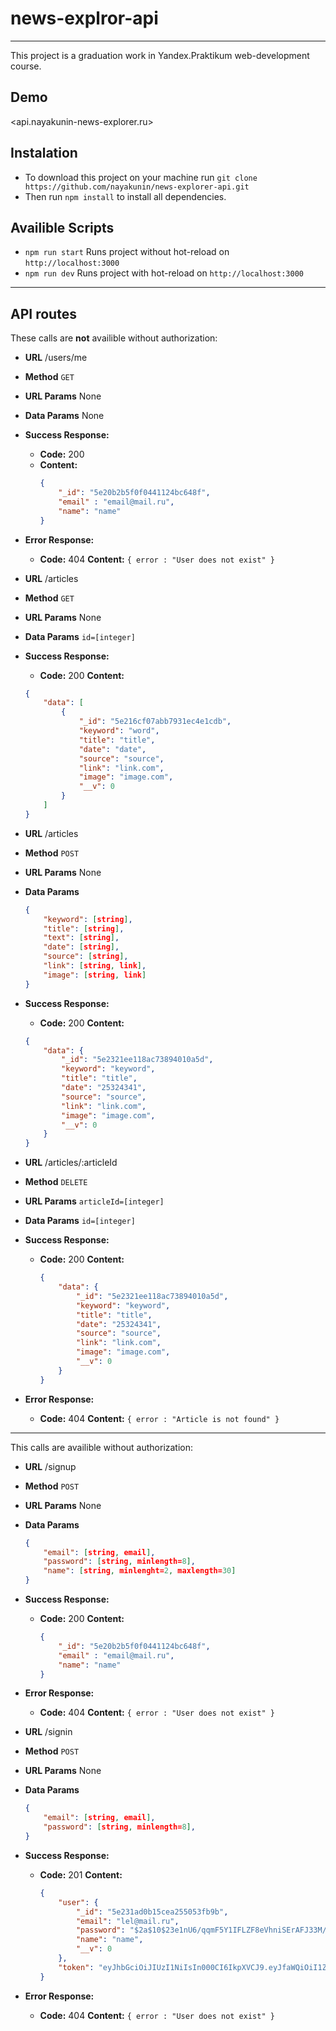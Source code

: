 # news-explror-api
---
This project is a graduation work in Yandex.Praktikum web-development course.
## Demo
<api.nayakunin-news-explorer.ru>

## Instalation
- To download this project on your machine run
`git clone https://github.com/nayakunin/news-explorer-api.git`
- Then run `npm install` to install all dependencies.
## Availible Scripts
- `npm run start`
Runs project without hot-reload on `http://localhost:3000`
- `npm run dev`
Runs project with hot-reload on `http://localhost:3000`
---
## API routes
These calls are **not** availible without authorization:
- **URL**
/users/me
- **Method**
`GET`
- **URL Params**
None
- **Data Params**
None
- **Success Response:**
    - **Code:** 200
    - **Content:**
        ```json
        {
            "_id": "5e20b2b5f0f0441124bc648f",
            "email" : "email@mail.ru",
            "name": "name"
        }
        ```

- **Error Response:**
    * **Code:** 404
    **Content:**
    `{ error : "User does not exist" }`
- **URL**
/articles
- **Method**
`GET`
- **URL Params**
None
- **Data Params**
`id=[integer]`
- **Success Response:**
    * **Code:** 200
    **Content:**
    ```json
    {
        "data": [
            {
                "_id": "5e216cf07abb7931ec4e1cdb",
                "keyword": "word",
                "title": "title",
                "date": "date",
                "source": "source",
                "link": "link.com",
                "image": "image.com",
                "__v": 0
            }
        ]
    }
    ```
- **URL**
/articles
- **Method**
`POST`
- **URL Params**
None
- **Data Params**
    ```json
    {
    	"keyword": [string],
    	"title": [string],
    	"text": [string],
    	"date": [string],
    	"source": [string],
    	"link": [string, link],
    	"image": [string, link]
    }
    ```
- **Success Response:**
    * **Code:** 200
    **Content:**
    ```json
    {
        "data": {
            "_id": "5e2321ee118ac73894010a5d",
            "keyword": "keyword",
            "title": "title",
            "date": "25324341",
            "source": "source",
            "link": "link.com",
            "image": "image.com",
            "__v": 0
        }
    }
    ```
- **URL**
/articles/:articleId
- **Method**
`DELETE`
- **URL Params**
`articleId=[integer]`
- **Data Params**
`id=[integer]`
- **Success Response:**
    * **Code:** 200
    **Content:**
        ```json
        {
            "data": {
                "_id": "5e2321ee118ac73894010a5d",
                "keyword": "keyword",
                "title": "title",
                "date": "25324341",
                "source": "source",
                "link": "link.com",
                "image": "image.com",
                "__v": 0
            }
        }
        ```
- **Error Response:**
    * **Code:** 404
    **Content:**
    `{ error : "Article is not found" }`
---
This calls are availible without authorization:
- **URL**
/signup
- **Method**
`POST`
- **URL Params**
None
- **Data Params**
    ```json
    {
        "email": [string, email],
        "password": [string, minlength=8],
        "name": [string, minlenght=2, maxlength=30]
    }
    ```
- **Success Response:**
    * **Code:** 200
    **Content:**
        ```json
        {
            "_id": "5e20b2b5f0f0441124bc648f",
            "email" : "email@mail.ru",
            "name": "name"
        }
        ```

- **Error Response:**
    * **Code:** 404
    **Content:**
    `{ error : "User does not exist" }`

- **URL**
/signin
- **Method**
`POST`
- **URL Params**
None
- **Data Params**
    ```json
    {
        "email": [string, email],
        "password": [string, minlength=8],
    }
    ```
- **Success Response:**
    * **Code:** 201
    **Content:**
        ```json
        {
            "user": {
                "_id": "5e231ad0b15cea255053fb9b",
                "email": "lel@mail.ru",
                "password": "$2a$10$23e1nU6/qqmF5Y1IFLZF8eVhniSErAFJ33M/l6kfZYKCP.STfvg3O",
                "name": "name",
                "__v": 0
            },
            "token": "eyJhbGciOiJIUzI1NiIsIn000CI6IkpXVCJ9.eyJfaWQiOiI1ZTIzMWFkMGIxNWNlYTI1NTA1M2ZiOWIiLCJpYXQiOjE1NzkzNjIyODUsImV4cCI6MTU3OTk2NzA4NX0.If2E8tpRI6QG2eCfgkMlejQdQFE-dzi_kl-_s2quaJI"
        }
        ```

- **Error Response:**
    * **Code:** 404
    **Content:**
    `{ error : "User does not exist" }`



